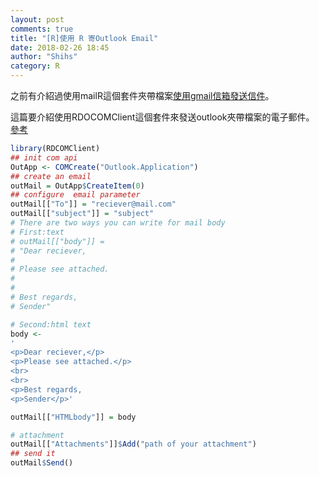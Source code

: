 ```yaml
---
layout: post
comments: true
title: "[R]使用 R 寄Outlook Email"
date: 2018-02-26 18:45
author: "Shihs"
category: R
---
```


之前有介紹過使用mailR這個套件夾帶檔案[使用gmail信箱發送信件](https://shihs.github.io/blog/2016/07/17/R-%E4%BD%BF%E7%94%A8R%E7%99%BC%E9%80%81email/)。<br>


這篇要介紹使用RDOCOMClient這個套件來發送outlook夾帶檔案的電子郵件。<br>
[參考](https://stackoverflow.com/questions/26811679/sending-email-in-r-via-outlook)


```R
library(RDCOMClient)
## init com api
OutApp <- COMCreate("Outlook.Application")
## create an email 
outMail = OutApp$CreateItem(0)
## configure  email parameter 
outMail[["To"]] = "reciever@mail.com"
outMail[["subject"]] = "subject"
# There are two ways you can write for mail body
# First:text
# outMail[["body"]] = 
# "Dear reciever,
#                      
# Please see attached.
# 
# 
# Best regards,
# Sender"

# Second:html text
body <- 
'
<p>Dear reciever,</p>
<p>Please see attached.</p>
<br>
<br>
<p>Best regards,
<p>Sender</p>'

outMail[["HTMLbody"]] = body

# attachment
outMail[["Attachments"]]$Add("path of your attachment")
## send it                     
outMail$Send()


```